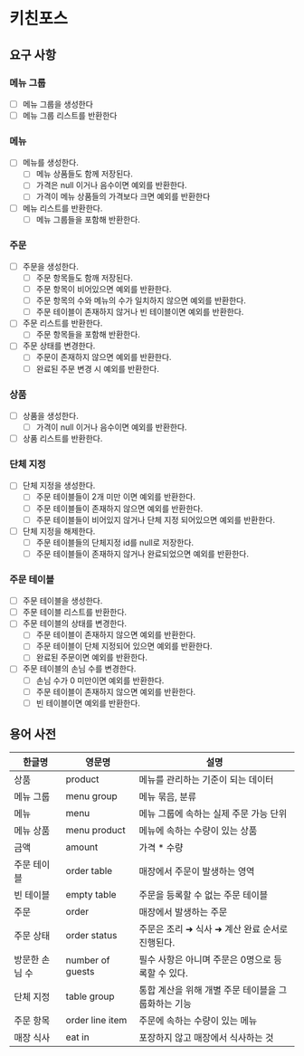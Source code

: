 # 키친포스

## 요구 사항

### 메뉴 그룹
- [ ] 메뉴 그룹을 생성한다
- [ ] 메뉴 그룹 리스트를 반환한다
### 메뉴
- [ ] 메뉴를 생성한다. 
  - [ ] 메뉴 상품들도 함께 저장된다.
  - [ ] 가격은 null 이거나 음수이면 예외를 반환한다.
  - [ ] 가격이 메뉴 상품들의 가격보다 크면 예외를 반환한다
- [ ] 메뉴 리스트를 반환한다.
  - [ ] 메뉴 그룹들을 포함해 반환한다.
### 주문
- [ ] 주문을 생성한다.
  - [ ] 주문 항목들도 함깨 저장된다. 
  - [ ] 주문 항목이 비어있으면 예외를 반환한다.
  - [ ] 주문 항목의 수와 메뉴의 수가 일치하지 않으면 예외를 반환한다.
  - [ ] 주문 테이블이 존재하지 않거나 빈 테이블이면 예외를 반환한다.
- [ ] 주문 리스트를 반환한다.
  - [ ] 주문 항목들을 포함해 반환한다.
- [ ] 주문 상태를 변경한다.
  - [ ] 주문이 존재하지 않으면 예외를 반환한다.
  - [ ] 완료된 주문 변경 시 예외를 반환한다.
### 상품
- [ ] 상품을 생성한다.
  - [ ] 가격이 null 이거나 음수이면 예외를 반환한다.
- [ ] 상품 리스트를 반환한다.
### 단체 지정
- [ ] 단체 지정을 생성한다.
  - [ ] 주문 테이블들이 2개 미만 이면 예외를 반환한다.
  - [ ] 주문 테이블들이 존재하지 않으면 예외를 반환한다. 
  - [ ] 주문 테이블들이 비어있지 않거나 단체 지정 되어있으면 예외를 반환한다.
- [ ] 단체 지정을 해제한다.
  - [ ] 주문 테이블들의 단체지정 id를 null로 저장한다.
  - [ ] 주문 테이블들이 존재하지 않거나 완료되었으면 예외를 반환한다.
### 주문 테이블
- [ ] 주문 테이블을 생성한다.
- [ ] 주문 테이블 리스트를 반환한다.
- [ ] 주문 테이블의 상태를 변경한다.
  - [ ] 주문 테이블이 존재하지 않으면 예외를 반환한다.
  - [ ] 주문 테이블이 단체 지정되어 있으면 예외를 반환한다.
  - [ ] 완료된 주문이면 예외를 반환한다.
- [ ] 주문 테이블의 손님 수를 변경한다.
  - [ ] 손님 수가 0 미만이면 예외를 반환한다.
  - [ ] 주문 테이블이 존재하지 않으면 예외를 반환한다.
  - [ ] 빈 테이블이면 예외를 반환한다.

## 용어 사전

| 한글명 | 영문명 | 설명 |
| --- | --- | --- |
| 상품 | product | 메뉴를 관리하는 기준이 되는 데이터 |
| 메뉴 그룹 | menu group | 메뉴 묶음, 분류 |
| 메뉴 | menu | 메뉴 그룹에 속하는 실제 주문 가능 단위 |
| 메뉴 상품 | menu product | 메뉴에 속하는 수량이 있는 상품 |
| 금액 | amount | 가격 * 수량 |
| 주문 테이블 | order table | 매장에서 주문이 발생하는 영역 |
| 빈 테이블 | empty table | 주문을 등록할 수 없는 주문 테이블 |
| 주문 | order | 매장에서 발생하는 주문 |
| 주문 상태 | order status | 주문은 조리 ➜ 식사 ➜ 계산 완료 순서로 진행된다. |
| 방문한 손님 수 | number of guests | 필수 사항은 아니며 주문은 0명으로 등록할 수 있다. |
| 단체 지정 | table group | 통합 계산을 위해 개별 주문 테이블을 그룹화하는 기능 |
| 주문 항목 | order line item | 주문에 속하는 수량이 있는 메뉴 |
| 매장 식사 | eat in | 포장하지 않고 매장에서 식사하는 것 |
